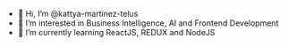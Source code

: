 - 👋 Hi, I’m @kattya-martinez-telus
- 👀 I’m interested in Business Intelligence, AI and Frontend Development
- 🌱 I’m currently learning ReactJS, REDUX and NodeJS

<!---
kattya-martinez-telus/kattya-martinez-telus is a ✨ special ✨ repository because its `README.md` (this file) appears on your GitHub profile.
You can click the Preview link to take a look at your changes.
--->
